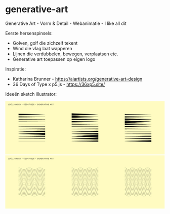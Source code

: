 # generative-art
Generative Art - Vorm &amp; Detail - Webanimatie - I like all dit

Eerste hersenspinsels:
- Golven, golf die zichzelf tekent
- Wind die vlag laat wapperen
- Lijnen die verdubbelen, bewegen, verplaatsen etc.
- Generative art toepassen op eigen logo

Inspiratie:
- Katharina Brunner - https://aiartists.org/generative-art-design
- 36 Days of Type x p5.js - https://36xp5.site/

Ideeën sketch illustrator:

![-screenshot-](images/generativeart-inspo1.jpg)
![-screenshot-](images/generativeart-inspo2.jpg)
